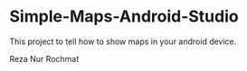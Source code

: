 # Simple-Maps-Android-Studio

This project to tell how to show maps in your android device.

Reza Nur Rochmat
